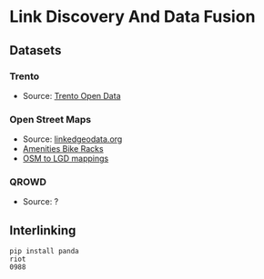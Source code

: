 # Link Discovery And Data Fusion

## Datasets

### Trento

- Source: [Trento Open Data](http://www.comune.trento.it/Aree-tematiche/Cartografia/Download/Rastrelliere-per-biciclette)

### Open Street Maps

- Source: [linkedgeodata.org](http://linkedgeodata.org/About)
- [Amenities Bike Racks](https://wiki.openstreetmap.org/wiki/Tag:amenity%3Dbicycle_parking)
- [OSM to LGD mappings](https://github.com/GeoKnow/LinkedGeoData/blob/develop/linkedgeodata-core/src/main/resources/org/aksw/linkedgeodata/sql/Mappings.sql)

### QROWD

- Source: ?

## Interlinking

````
pip install panda
riot
0988
